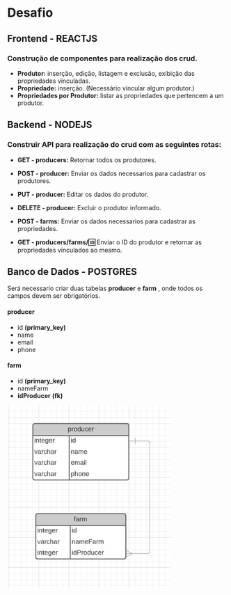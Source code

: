 # Desafio 
## Frontend - REACTJS
### Construção de componentes para realização dos crud.
- **Produtor:** inserção, edição, listagem e exclusão, exibição das propriedades vinculadas. 
- **Propriedade:** inserção. (Necessário vincular algum produtor.)
- **Propriedades por Produtor:** listar as propriedades que pertencem a um produtor.

## Backend - NODEJS
### Construir API para realização do crud com as seguintes rotas:

- **GET - producers:** Retornar todos os produtores.
- **POST - producer:** Enviar os dados necessarios para cadastrar os produtores.
- **PUT - producer:** Editar os dados do produtor.
- **DELETE - producer:** Excluir o produtor informado.

- **POST - farms:** Enviar os dados necessarios para cadastrar as propriedades.
- **GET - producers/farms/:id:** Enviar o ID do produtor e retornar as propriedades vinculados ao mesmo.

## Banco de Dados - POSTGRES
Será necessario criar duas tabelas **producer** e **farm** , onde todos os campos devem ser obrigatórios. 
#### producer
- id __(primary_key)__
- name
- email
- phone

#### farm
- id __(primary_key)__
- nameFarm
- **idProducer** __(fk)__ 

![](/assets/table.png)




